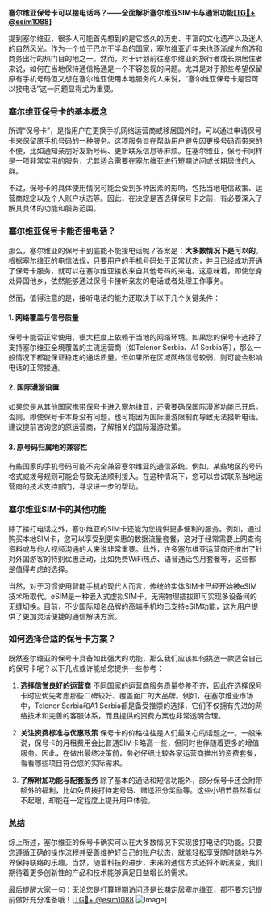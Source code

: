 **塞尔维亚保号卡可以接电话吗？——全面解析塞尔维亚SIM卡与通讯功能[[TG💪+ @esim1088](https://t.me/s/esim1088)]**

提到塞尔维亚，很多人可能首先想到的是它悠久的历史、丰富的文化遗产以及迷人的自然风光。作为一个位于巴尔干半岛的国家，塞尔维亚近年来也逐渐成为旅游和商务出行的热门目的地之一。然而，对于计划前往塞尔维亚的旅行者或长期居住者来说，如何在当地保持通信畅通是一个不容忽视的问题。尤其是对于那些希望保留原有手机号码但又想在塞尔维亚使用本地服务的人来说，“塞尔维亚保号卡是否可以接电话”这一问题显得尤为重要。

### 塞尔维亚保号卡的基本概念

所谓“保号卡”，是指用户在更换手机网络运营商或移居国外时，可以通过申请保号卡来保留原手机号码的一种服务。这项服务旨在帮助用户避免因更换号码而带来的不便，比如通知亲朋好友新号码、更新联系信息等麻烦。在塞尔维亚，保号卡同样是一项非常实用的服务，尤其适合需要在塞尔维亚进行短期访问或长期居住的人群。

不过，保号卡的具体使用情况可能会受到多种因素的影响，包括当地电信政策、运营商规定以及个人账户状态等。因此，在决定是否选择保号卡之前，有必要深入了解其具体的功能和服务范围。

### 塞尔维亚保号卡能否接电话？

那么，塞尔维亚的保号卡到底能不能接电话呢？答案是：**大多数情况下是可以的**。根据塞尔维亚的电信法规，只要用户的手机号码处于正常状态，并且已经成功开通了保号卡服务，就可以在塞尔维亚接收来自其他号码的来电。这意味着，即使您身处异国他乡，依然能够通过保号卡接听亲友的电话或者处理工作事务。

然而，值得注意的是，接听电话的能力还取决于以下几个关键条件：

#### 1. 网络覆盖与信号质量
保号卡能否正常使用，很大程度上依赖于当地的网络环境。如果您的保号卡选择了支持塞尔维亚全境覆盖的主流运营商（如Telenor Serbia、A1 Serbia等），那么一般情况下都能保证稳定的通话质量。但如果所在区域网络信号较弱，则可能会影响电话的正常接通。

#### 2. 国际漫游设置
如果您是从其他国家携带保号卡进入塞尔维亚，还需要确保国际漫游功能已开启。否则，即使保号卡本身没有问题，也可能因为国际漫游限制而导致无法接听电话。建议提前咨询您的原运营商，了解相关的国际漫游政策。

#### 3. 原号码归属地的兼容性
有些国家的手机号码可能不完全兼容塞尔维亚的通信系统。例如，某些地区的号码格式或拨号规则可能会导致无法顺利接入。在这种情况下，您可以尝试联系当地运营商的技术支持部门，寻求进一步的帮助。

### 塞尔维亚SIM卡的其他功能

除了接打电话之外，塞尔维亚的SIM卡还能为您提供更多便利的服务。例如，通过购买本地SIM卡，您可以享受到更实惠的数据流量套餐，这对于经常需要上网查询资料或与他人视频沟通的人来说非常重要。此外，许多塞尔维亚运营商还推出了针对外国游客的特别优惠活动，比如免费WiFi热点、语音通话包月套餐等，这些都是值得考虑的选择。

当然，对于习惯使用智能手机的现代人而言，传统的实体SIM卡已经开始被eSIM技术所取代。eSIM是一种嵌入式虚拟SIM卡，无需物理插拔即可实现多设备间的无缝切换。目前，不少国际知名品牌的高端手机均已支持eSIM功能，这为用户提供了更加灵活便捷的通信解决方案。

### 如何选择合适的保号卡方案？

既然塞尔维亚的保号卡具备如此强大的功能，那么我们应该如何挑选一款适合自己的保号卡呢？以下几点或许能给您提供一些参考：

1. **选择信誉良好的运营商**
   不同国家的运营商服务质量参差不齐，因此在选择保号卡时应优先考虑那些口碑较好、覆盖面广的大品牌。例如，在塞尔维亚市场中，Telenor Serbia和A1 Serbia都是备受推崇的选择，它们不仅拥有先进的网络技术和完善的客服体系，而且提供的资费方案也非常透明合理。

2. **关注资费标准与优惠政策**
   保号卡的价格往往是人们最关心的话题之一。一般来说，保号卡的月租费用会比普通SIM卡略高一些，但同时也伴随着更多的增值服务。因此，在做出最终决策前，务必仔细比较各家运营商推出的资费套餐，看看哪些项目符合您的实际需求。

3. **了解附加功能与配套服务**
   除了基本的通话和短信功能外，部分保号卡还会附带额外的福利，比如免费拨打特定号码、赠送积分奖励等。这些小细节虽然看似不起眼，却能在一定程度上提升用户体验。

### 总结

综上所述，塞尔维亚的保号卡确实可以在大多数情况下实现接打电话的功能。只要您遵循正确的操作流程并妥善维护好自己的账户状态，就能轻松享受随时随地与外界保持联络的乐趣。当然，随着科技的进步，未来的通信方式还将不断演变，我们期待着更多创新性的产品和技术能够满足日益增长的需求。

最后提醒大家一句：无论您是打算短期访问还是长期定居塞尔维亚，都不要忘记提前做好充分准备哦！[[TG💪+ @esim1088](https://t.me/s/esim1088) ![Image](https://i.postimg.cc/4NQfJmqS/Snipaste-2025-05-13-00-14-12.png)]